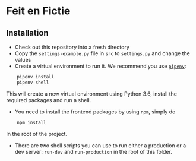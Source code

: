 # Feit en Fictie

## Installation
* Check out this repository into a fresh directory
* Copy the `settings-example.py` file in `src` to `settings.py` and change the values
* Create a virtual environment to run it. We recommend you use [`pipenv`](https://docs.pipenv.org/):
```python
    pipenv install
    pipenv shell
```
This will create a new virtual environment using Python 3.6, install the required packages and run a shell.
* You need to install the frontend packages by using `npm`, simply do
```bash
    npm install
```
In the root of the project.
* There are two shell scripts you can use to run either a production or a dev server: `run-dev` and `run-production` in the root of this folder.